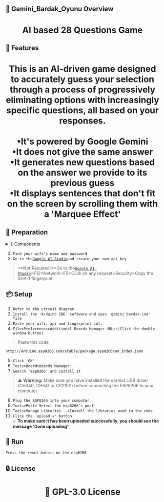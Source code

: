 <!-- Proje-Resmi -->

## 👀 Gemini_Bardak_Oyunu Overview  
<h1 align="center">AI based 28 Questions Game</h1>  


## 🚀 Features  
<h1 align="center">This is an AI-driven game designed to accurately guess your selection through a process of progressively eliminating options with increasingly specific questions, all based on your responses.<br><br>•It's powered by Google Gemini<br>•It does not give the same answer<br>•It generates new questions based on the answer we provide to its previous guess<br>•It displays sentences that don't fit on the screen by scrolling them with a 'Marquee Effect'</h1>  


## 🔎 Preparation
<details>
<summary>1. Components</summary>
'1' ESP-8266 0.96 inch oled development board<br>
'3' Button
</details>

2. `Find your wifi's name and password`
3. `Go to the`[`Google AI Studio`](https://aistudio.google.com/app/api-keys)`and create your own api key`
> **Not Required:**Go to the[`Google AI Studio`](https://aistudio.google.com/app/api-keys)>F12>Network>F5>Click on any request>Security>Copy the SHA-1 fingerprint
   


## 📦 Setup 
1. `Refer to the circuit diagram`
2. `Install the 'Arduino IDE' software and open 'gemini_bardak.ino' file`
3. `Paste your wifi, api and fingerprint inf.`
4. `File>Preferences>Additional Boards Manager URLs:(Click the double window button)`
>Paste this code  
```bash
http://arduino.esp8266.com/stable/package_esp8266com_index.json
```
5. `Click 'OK'`  
6. `Tools>Board>Boards Manager...`  
7. `Search 'esp8266' and install it` 
> ⚠️ **Warning:** Make sure you have installed the correct USB driver (CH340, CH341 or CP2102) before connecting the ESP8266 to your computer.
8. `Plug the ESP8266 into your computer`  
9. `Tools>Port>'Select the esp8266's port'`
10. `Tools>Manage Libraries...>Install the libraries used in the code`
11. `Click the 'upload ➡️' button`  
✅ **To make sure it has been uploaded successfully, you should see the message 'Done uploading'**  


## 🎉 Run  
`Press the reset button on the esp8266`  


## 🔒 License  
<h1 align="center">📜 GPL-3.0 License</h1>  
